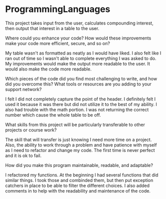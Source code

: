 # ProgrammingLanguages

This project takes input from the user, calculates compounding interest, then output that interest in a table to the user.

Where could you enhance your code? How would these improvements make your code more efficient, secure, and so on?

My table wasn't as formatted as neatly as I would have liked. I also felt like I ran out of time so I wasn't able to complete everything I was asked to do.
My improvements would make the output more readable to the user. It would also make the code more readable. 

Which pieces of the code did you find most challenging to write, and how did you overcome this? What tools or resources are you adding to your support network?

I felt I did not completely capture the point of the header. I definitely felt I used it because it was there but did not utilize it to the best of my ability. 
I also had trouble with the math portion. I was not returning the correct number which cause the whole table to be off. 

What skills from this project will be particularly transferable to other projects or course work?

The skill that will transfer is just knowing I need more time on a project. Also, the ability to work through a problem and have patience with myself as I need to refactor and change my code. The first time is never perfect and it is ok to fail.

How did you make this program maintainable, readable, and adaptable?

I refactored my functions. At the beginning I had several functions that did similar things. I took those and combinded them, but then put exception catchers in place to be able to filter the different choices. I also added comments in to help with the readability and maintenance of the code.

